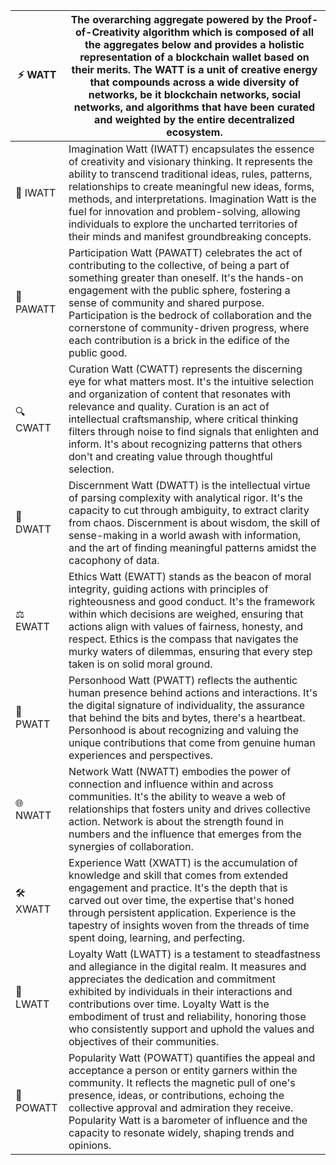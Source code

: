 | ⚡️ WATT | The overarching aggregate powered by the Proof-of-Creativity algorithm which is composed of all the aggregates below and provides a holistic representation of a blockchain wallet based on their merits. The WATT is a unit of creative energy that compounds across a wide diversity of networks, be it blockchain networks, social networks, and algorithms that have been curated and weighted by the entire decentralized ecosystem. |
|---------|---------------------------------------------------------------------------------------------------------------------------------------------------------------------------------------------------------------------------------------------------------------------------------------------------------------------------------------------------------|
| 🎨 IWATT | Imagination Watt (IWATT) encapsulates the essence of creativity and visionary thinking. It represents the ability to transcend traditional ideas, rules, patterns, relationships to create meaningful new ideas, forms, methods, and interpretations. Imagination Watt is the fuel for innovation and problem-solving, allowing individuals to explore the uncharted territories of their minds and manifest groundbreaking concepts. |
| 👐 PAWATT | Participation Watt (PAWATT) celebrates the act of contributing to the collective, of being a part of something greater than oneself. It's the hands-on engagement with the public sphere, fostering a sense of community and shared purpose. Participation is the bedrock of collaboration and the cornerstone of community-driven progress, where each contribution is a brick in the edifice of the public good. |
| 🔍 CWATT | Curation Watt (CWATT) represents the discerning eye for what matters most. It's the intuitive selection and organization of content that resonates with relevance and quality. Curation is an act of intellectual craftsmanship, where critical thinking filters through noise to find signals that enlighten and inform. It's about recognizing patterns that others don't and creating value through thoughtful selection. |
| 🧠 DWATT | Discernment Watt (DWATT) is the intellectual virtue of parsing complexity with analytical rigor. It's the capacity to cut through ambiguity, to extract clarity from chaos. Discernment is about wisdom, the skill of sense-making in a world awash with information, and the art of finding meaningful patterns amidst the cacophony of data. |
| ⚖️ EWATT | Ethics Watt (EWATT) stands as the beacon of moral integrity, guiding actions with principles of righteousness and good conduct. It's the framework within which decisions are weighed, ensuring that actions align with values of fairness, honesty, and respect. Ethics is the compass that navigates the murky waters of dilemmas, ensuring that every step taken is on solid moral ground. |
| 👤 PWATT | Personhood Watt (PWATT) reflects the authentic human presence behind actions and interactions. It's the digital signature of individuality, the assurance that behind the bits and bytes, there's a heartbeat. Personhood is about recognizing and valuing the unique contributions that come from genuine human experiences and perspectives. |
| 🌐 NWATT | Network Watt (NWATT) embodies the power of connection and influence within and across communities. It's the ability to weave a web of relationships that fosters unity and drives collective action. Network is about the strength found in numbers and the influence that emerges from the synergies of collaboration. |
| 🛠️ XWATT | Experience Watt (XWATT) is the accumulation of knowledge and skill that comes from extended engagement and practice. It's the depth that is carved out over time, the expertise that's honed through persistent application. Experience is the tapestry of insights woven from the threads of time spent doing, learning, and perfecting. |
| 💖 LWATT | Loyalty Watt (LWATT) is a testament to steadfastness and allegiance in the digital realm. It measures and appreciates the dedication and commitment exhibited by individuals in their interactions and contributions over time. Loyalty Watt is the embodiment of trust and reliability, honoring those who consistently support and uphold the values and objectives of their communities. |
| 🌟 POWATT | Popularity Watt (POWATT) quantifies the appeal and acceptance a person or entity garners within the community. It reflects the magnetic pull of one's presence, ideas, or contributions, echoing the collective approval and admiration they receive. Popularity Watt is a barometer of influence and the capacity to resonate widely, shaping trends and opinions. |
